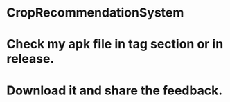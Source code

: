 # CropRecommendationSystem
# Check my apk file in tag section or in release.
# Download it and share the feedback.
